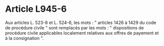# Article L945-6

Aux articles L. 523-8 et L. 524-6, les mots : " articles 1426 à 1429 du    code de procédure civile " sont remplacés par les mots : " dispositions de procédure civile applicables localement relatives aux offres de payement et à la consignation ".
